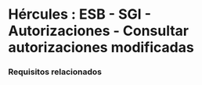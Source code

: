 # Hércules : ESB \- SGI \- Autorizaciones \- Consultar autorizaciones modificadas



### Requisitos relacionados






